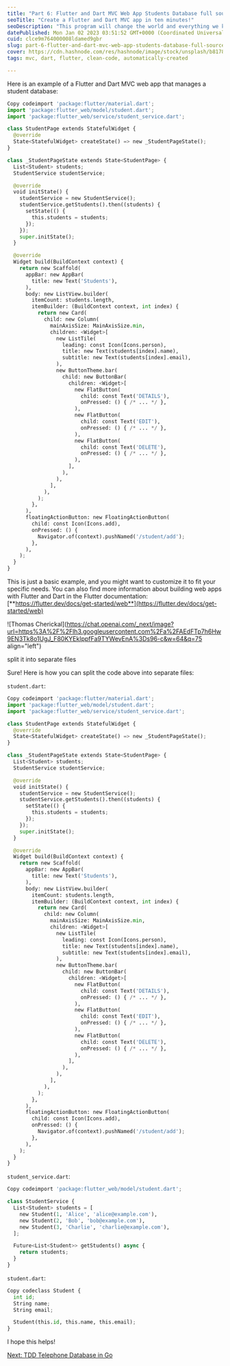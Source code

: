 ```yaml
---
title: "Part 6: Flutter and Dart MVC Web App Students Database full source code separated into Multiple Files Clean Code"
seoTitle: "Create a Flutter and Dart MVC app in ten minutes!"
seoDescription: "This program will change the world and everything we know so far"
datePublished: Mon Jan 02 2023 03:51:52 GMT+0000 (Coordinated Universal Time)
cuid: clce9m764000008ldamed9gbr
slug: part-6-flutter-and-dart-mvc-web-app-students-database-full-source-code-separated-into-multiple-files-clean-code
cover: https://cdn.hashnode.com/res/hashnode/image/stock/unsplash/b8178035ee3252c3c15a2ff5711d6e2d.jpeg
tags: mvc, dart, flutter, clean-code, automatically-created

---
```


Here is an example of a Flutter and Dart MVC web app that manages a student database:

```python
Copy codeimport 'package:flutter/material.dart';
import 'package:flutter_web/model/student.dart';
import 'package:flutter_web/service/student_service.dart';

class StudentPage extends StatefulWidget {
  @override
  State<StatefulWidget> createState() => new _StudentPageState();
}

class _StudentPageState extends State<StudentPage> {
  List<Student> students;
  StudentService studentService;

  @override
  void initState() {
    studentService = new StudentService();
    studentService.getStudents().then((students) {
      setState(() {
        this.students = students;
      });
    });
    super.initState();
  }

  @override
  Widget build(BuildContext context) {
    return new Scaffold(
      appBar: new AppBar(
        title: new Text('Students'),
      ),
      body: new ListView.builder(
        itemCount: students.length,
        itemBuilder: (BuildContext context, int index) {
          return new Card(
            child: new Column(
              mainAxisSize: MainAxisSize.min,
              children: <Widget>[
                new ListTile(
                  leading: const Icon(Icons.person),
                  title: new Text(students[index].name),
                  subtitle: new Text(students[index].email),
                ),
                new ButtonTheme.bar(
                  child: new ButtonBar(
                    children: <Widget>[
                      new FlatButton(
                        child: const Text('DETAILS'),
                        onPressed: () { /* ... */ },
                      ),
                      new FlatButton(
                        child: const Text('EDIT'),
                        onPressed: () { /* ... */ },
                      ),
                      new FlatButton(
                        child: const Text('DELETE'),
                        onPressed: () { /* ... */ },
                      ),
                    ],
                  ),
                ),
              ],
            ),
          );
        },
      ),
      floatingActionButton: new FloatingActionButton(
        child: const Icon(Icons.add),
        onPressed: () {
          Navigator.of(context).pushNamed('/student/add');
        },
      ),
    );
  }
}
```

This is just a basic example, and you might want to customize it to fit your specific needs. You can also find more information about building web apps with Flutter and Dart in the Flutter documentation: [**https://flutter.dev/docs/get-started/web**](https://flutter.dev/docs/get-started/web)

![Thomas Cherickal](https://chat.openai.com/_next/image?url=https%3A%2F%2Flh3.googleusercontent.com%2Fa%2FAEdFTp7h6Hw9EN3Tk8o1UgJ_F80KYEkIppfFa9TYWevEnA%3Ds96-c&w=64&q=75 align="left")

split it into separate files

Sure! Here is how you can split the code above into separate files:

`student.dart`:

```python
Copy codeimport 'package:flutter/material.dart';
import 'package:flutter_web/model/student.dart';
import 'package:flutter_web/service/student_service.dart';

class StudentPage extends StatefulWidget {
  @override
  State<StatefulWidget> createState() => new _StudentPageState();
}

class _StudentPageState extends State<StudentPage> {
  List<Student> students;
  StudentService studentService;

  @override
  void initState() {
    studentService = new StudentService();
    studentService.getStudents().then((students) {
      setState(() {
        this.students = students;
      });
    });
    super.initState();
  }

  @override
  Widget build(BuildContext context) {
    return new Scaffold(
      appBar: new AppBar(
        title: new Text('Students'),
      ),
      body: new ListView.builder(
        itemCount: students.length,
        itemBuilder: (BuildContext context, int index) {
          return new Card(
            child: new Column(
              mainAxisSize: MainAxisSize.min,
              children: <Widget>[
                new ListTile(
                  leading: const Icon(Icons.person),
                  title: new Text(students[index].name),
                  subtitle: new Text(students[index].email),
                ),
                new ButtonTheme.bar(
                  child: new ButtonBar(
                    children: <Widget>[
                      new FlatButton(
                        child: const Text('DETAILS'),
                        onPressed: () { /* ... */ },
                      ),
                      new FlatButton(
                        child: const Text('EDIT'),
                        onPressed: () { /* ... */ },
                      ),
                      new FlatButton(
                        child: const Text('DELETE'),
                        onPressed: () { /* ... */ },
                      ),
                    ],
                  ),
                ),
              ],
            ),
          );
        },
      ),
      floatingActionButton: new FloatingActionButton(
        child: const Icon(Icons.add),
        onPressed: () {
          Navigator.of(context).pushNamed('/student/add');
        },
      ),
    );
  }
}
```

`student_service.dart`:

```python
Copy codeimport 'package:flutter_web/model/student.dart';

class StudentService {
  List<Student> students = [
    new Student(1, 'Alice', 'alice@example.com'),
    new Student(2, 'Bob', 'bob@example.com'),
    new Student(3, 'Charlie', 'charlie@example.com'),
  ];

  Future<List<Student>> getStudents() async {
    return students;
  }
}
```

`student.dart`:

```python
Copy codeclass Student {
  int id;
  String name;
  String email;

  Student(this.id, this.name, this.email);
}
```

I hope this helps!

[Next: TDD Telephone Database in Go](https://hashnode.com/post/clce9m764000008ldamed9gbr)
